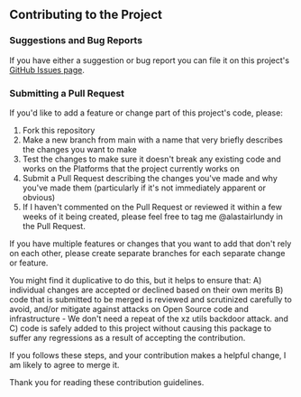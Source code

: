 ## Contributing to the Project

### Suggestions and Bug Reports
If you have either a suggestion or bug report you can file it on this project's [GitHub Issues page](https://github.com/alastairlundy/CollectionExtensions/issues/).

### Submitting a Pull Request
If you'd like to add a feature or change part of this project's code, please:
1) Fork this repository
2) Make a new branch from main with a name that very briefly describes the changes you want to make
3) Test the changes to make sure it doesn't break any existing code and works on the Platforms that the project currently works on
4) Submit a Pull Request describing the changes you've made and why you've made them (particularly if it's not immediately apparent or obvious)
5) If I haven't commented on the Pull Request or reviewed it within a few weeks of it being created, please feel free to tag me @alastairlundy in the Pull Request.

If you have multiple features or changes that you want to add that don't rely on each other, please create separate branches for each separate change or feature. 

You might find it duplicative to do this, but it helps to ensure that: 
A) individual changes are accepted or declined based on their own merits
B) code that is submitted to be merged is reviewed and scrutinized carefully to avoid, and/or mitigate against attacks on Open Source code and infrastructure - We don't need a repeat of the xz utils backdoor attack.
and C) code is safely added to this project without causing this package to suffer any regressions as a result of accepting the contribution. 

If you follows these steps, and your contribution makes a helpful change, I am likely to agree to merge it.

Thank you for reading these contribution guidelines.
